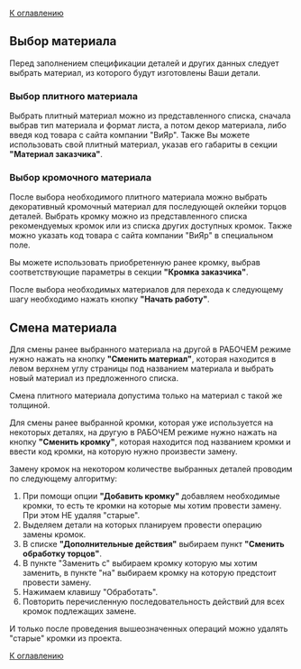 [К оглавлению](/service/doc/?cid=stol)
## Выбор материала

Перед заполнением спецификации деталей и других данных следует выбрать материал, из которого будут изготовлены Ваши детали.

### Выбор плитного материала

Выбрать плитный материал можно из представленного списка, сначала выбрав тип материала и формат листа, а потом декор материала, либо введя код товара с сайта компании "ВиЯр".
Также Вы можете использовать свой плитный материал, указав его габариты в секции **"Материал заказчика"**.

### Выбор кромочного материала

После выбора необходимого плитного материала можно выбрать декоративный кромочный материал для последующей оклейки торцов деталей.
Выбрать кромку можно из представленного списка рекомендуемых кромок или из списка других доступных кромок.
Также можно указать код товара с сайта компании "ВиЯр" в специальном поле.

Вы можете использовать приобретенную ранее кромку, выбрав соответствующие параметры в секции **"Кромка заказчика"**.

После выбора необходимых материалов для перехода к следующему шагу необходимо нажать кнопку **"Начать работу"**.


## Смена материала

Для смены ранее выбранного материала на другой в РАБОЧЕМ режиме нужно нажать на кнопку **"Сменить материал"**, которая находится в левом верхнем углу страницы под названием материала и выбрать новый материал из предложенного списка.

Смена плитного материала допустима только на материал с такой же толщиной.

Для смены ранее выбранной кромки, которая уже используется на некоторых деталях, на другую в РАБОЧЕМ режиме нужно нажать на кнопку **"Сменить кромку"**, которая находится под названием кромки и ввести код кромки, на которую нужно произвести замену.

Замену кромок на некотором количестве выбранных деталей проводим по следующему алгоритму:

> 
1. При помощи опции **"Добавить кромку"** добавляем необходимые кромки, то есть те кромки на которые мы хотим провести замену. При этом НЕ удаляя "старые".
2. Выделяем детали на которых планируем провести операцию замены кромок.
3. В списке **"Дополнительные действия"** выбираем пункт **"Сменить обработку торцов"**.
4. В пункте "Заменить с" выбираем кромку которую мы хотим заменить, в пункте "на" выбираем кромку на которую предстоит провести замену.
5. Нажимаем клавишу "Обработать".
6. Повторить перечисленную последовательность действий для всех кромок подлежащих замене.

И только после проведения вышеозначенных операций можно удалять "старые" кромки из проекта.

[К оглавлению](/service/doc/?cid=stol)
